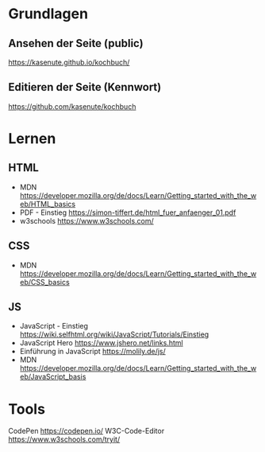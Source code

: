 # Grundlagen

## Ansehen der Seite (public)
https://kasenute.github.io/kochbuch/
  
## Editieren der Seite (Kennwort)
https://github.com/kasenute/kochbuch

# Lernen  

## HTML
* MDN https://developer.mozilla.org/de/docs/Learn/Getting_started_with_the_web/HTML_basics
* PDF - Einstieg https://simon-tiffert.de/html_fuer_anfaenger_01.pdf
* w3schools https://www.w3schools.com/

## CSS
* MDN https://developer.mozilla.org/de/docs/Learn/Getting_started_with_the_web/CSS_basics

## JS
* JavaScript - Einstieg https://wiki.selfhtml.org/wiki/JavaScript/Tutorials/Einstieg
* JavaScript Hero https://www.jshero.net/links.html
* Einführung in JavaScript https://molily.de/js/
* MDN https://developer.mozilla.org/de/docs/Learn/Getting_started_with_the_web/JavaScript_basis
  
# Tools
CodePen https://codepen.io/
W3C-Code-Editor  https://www.w3schools.com/tryit/
